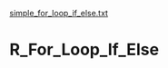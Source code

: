 [simple_for_loop_if_else.txt](https://github.com/salmaalifitness/R_For_Loop_If_Else/files/7035707/simple_for_loop_if_else.txt)
# R_For_Loop_If_Else
